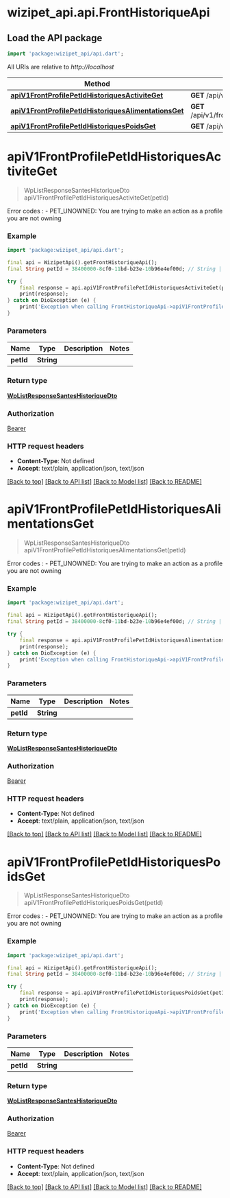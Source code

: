 # wizipet_api.api.FrontHistoriqueApi

## Load the API package
```dart
import 'package:wizipet_api/api.dart';
```

All URIs are relative to *http://localhost*

Method | HTTP request | Description
------------- | ------------- | -------------
[**apiV1FrontProfilePetIdHistoriquesActiviteGet**](FrontHistoriqueApi.md#apiv1frontprofilepetidhistoriquesactiviteget) | **GET** /api/v1/front/profile/{pet_id}/historiques/activite | 
[**apiV1FrontProfilePetIdHistoriquesAlimentationsGet**](FrontHistoriqueApi.md#apiv1frontprofilepetidhistoriquesalimentationsget) | **GET** /api/v1/front/profile/{pet_id}/historiques/alimentations | 
[**apiV1FrontProfilePetIdHistoriquesPoidsGet**](FrontHistoriqueApi.md#apiv1frontprofilepetidhistoriquespoidsget) | **GET** /api/v1/front/profile/{pet_id}/historiques/poids | 


# **apiV1FrontProfilePetIdHistoriquesActiviteGet**
> WpListResponseSantesHistoriqueDto apiV1FrontProfilePetIdHistoriquesActiviteGet(petId)



Error codes :    - PET_UNOWNED: You are trying to make an action as a profile you are not owning

### Example
```dart
import 'package:wizipet_api/api.dart';

final api = WizipetApi().getFrontHistoriqueApi();
final String petId = 38400000-8cf0-11bd-b23e-10b96e4ef00d; // String | 

try {
    final response = api.apiV1FrontProfilePetIdHistoriquesActiviteGet(petId);
    print(response);
} catch on DioException (e) {
    print('Exception when calling FrontHistoriqueApi->apiV1FrontProfilePetIdHistoriquesActiviteGet: $e\n');
}
```

### Parameters

Name | Type | Description  | Notes
------------- | ------------- | ------------- | -------------
 **petId** | **String**|  | 

### Return type

[**WpListResponseSantesHistoriqueDto**](WpListResponseSantesHistoriqueDto.md)

### Authorization

[Bearer](../README.md#Bearer)

### HTTP request headers

 - **Content-Type**: Not defined
 - **Accept**: text/plain, application/json, text/json

[[Back to top]](#) [[Back to API list]](../README.md#documentation-for-api-endpoints) [[Back to Model list]](../README.md#documentation-for-models) [[Back to README]](../README.md)

# **apiV1FrontProfilePetIdHistoriquesAlimentationsGet**
> WpListResponseSantesHistoriqueDto apiV1FrontProfilePetIdHistoriquesAlimentationsGet(petId)



Error codes :    - PET_UNOWNED: You are trying to make an action as a profile you are not owning

### Example
```dart
import 'package:wizipet_api/api.dart';

final api = WizipetApi().getFrontHistoriqueApi();
final String petId = 38400000-8cf0-11bd-b23e-10b96e4ef00d; // String | 

try {
    final response = api.apiV1FrontProfilePetIdHistoriquesAlimentationsGet(petId);
    print(response);
} catch on DioException (e) {
    print('Exception when calling FrontHistoriqueApi->apiV1FrontProfilePetIdHistoriquesAlimentationsGet: $e\n');
}
```

### Parameters

Name | Type | Description  | Notes
------------- | ------------- | ------------- | -------------
 **petId** | **String**|  | 

### Return type

[**WpListResponseSantesHistoriqueDto**](WpListResponseSantesHistoriqueDto.md)

### Authorization

[Bearer](../README.md#Bearer)

### HTTP request headers

 - **Content-Type**: Not defined
 - **Accept**: text/plain, application/json, text/json

[[Back to top]](#) [[Back to API list]](../README.md#documentation-for-api-endpoints) [[Back to Model list]](../README.md#documentation-for-models) [[Back to README]](../README.md)

# **apiV1FrontProfilePetIdHistoriquesPoidsGet**
> WpListResponseSantesHistoriqueDto apiV1FrontProfilePetIdHistoriquesPoidsGet(petId)



Error codes :    - PET_UNOWNED: You are trying to make an action as a profile you are not owning

### Example
```dart
import 'package:wizipet_api/api.dart';

final api = WizipetApi().getFrontHistoriqueApi();
final String petId = 38400000-8cf0-11bd-b23e-10b96e4ef00d; // String | 

try {
    final response = api.apiV1FrontProfilePetIdHistoriquesPoidsGet(petId);
    print(response);
} catch on DioException (e) {
    print('Exception when calling FrontHistoriqueApi->apiV1FrontProfilePetIdHistoriquesPoidsGet: $e\n');
}
```

### Parameters

Name | Type | Description  | Notes
------------- | ------------- | ------------- | -------------
 **petId** | **String**|  | 

### Return type

[**WpListResponseSantesHistoriqueDto**](WpListResponseSantesHistoriqueDto.md)

### Authorization

[Bearer](../README.md#Bearer)

### HTTP request headers

 - **Content-Type**: Not defined
 - **Accept**: text/plain, application/json, text/json

[[Back to top]](#) [[Back to API list]](../README.md#documentation-for-api-endpoints) [[Back to Model list]](../README.md#documentation-for-models) [[Back to README]](../README.md)

